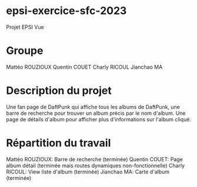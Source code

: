 # epsi-exercice-sfc-2023

Projet EPSI Vue

# Groupe

Mattéo ROUZIOUX
Quentin COUET
Charly RICOUL
Jianchao MA

# Description du projet

Une fan page de DaftPunk qui affiche tous les albums de DaftPunk, une barre de recherche pour trouver un album précis par le nom d'album. Une page de détails d'album pour afficher plus d'informations sur l'album cliqué.

# Répartition du travail

Mattéo ROUZIOUX: Barre de recherche (terminée)
Quentin COUET: Page album détail (terminée mais routes dynamiques non-fonctionnelle)
Charly RICOUL: View liste d'album (terminée)
Jianchao MA: Carte d'album (terminée)
